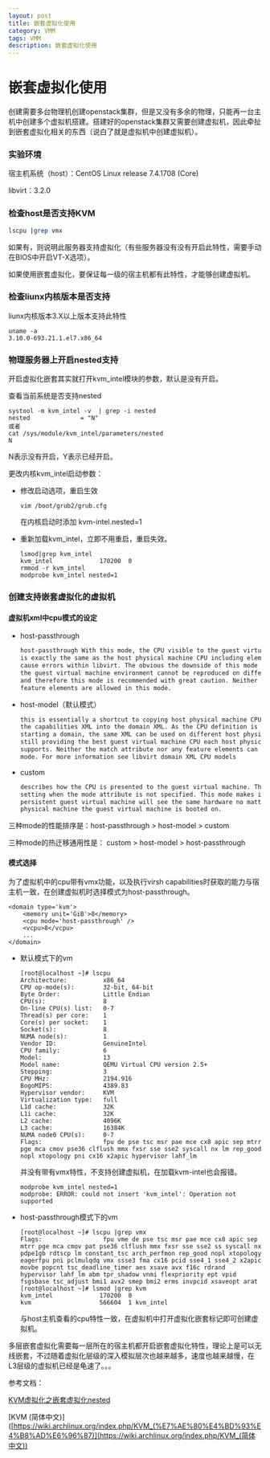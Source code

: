 ```yaml
---
layout: post
title: 嵌套虚拟化使用
category: VMM
tags: VMM
description: 嵌套虚拟化使用
---
```

#  嵌套虚拟化使用

创建需要多台物理机创建openstack集群，但是又没有多余的物理，只能再一台主机中创建多个虚拟机搭建。搭建好的openstack集群又需要创建虚拟机，因此牵扯到嵌套虚拟化相关的东西（说白了就是虚拟机中创建虚拟机）。

### 实验环境

宿主机系统（host）：CentOS Linux release 7.4.1708 (Core)

libvirt：3.2.0

### 检查host是否支持KVM

```sh
lscpu |grep vmx
```

如果有，则说明此服务器支持虚拟化（有些服务器没有没有开启此特性，需要手动在BIOS中开启VT-X选项）。

如果使用嵌套虚拟化，要保证每一级的宿主机都有此特性，才能够创建虚拟机。

### 检查liunx内核版本是否支持

liunx内核版本3.X以上版本支持此特性

```
uname -a
3.10.0-693.21.1.el7.x86_64
```

### 物理服务器上开启nested支持

开启虚拟化嵌套其实就打开kvm_intel模块的参数，默认是没有开启。

查看当前系统是否支持nested

```
systool -m kvm_intel -v  | grep -i nested
nested              = "N"
或者
cat /sys/module/kvm_intel/parameters/nested
N
```

N表示没有开启，Y表示已经开启。

更改内核kvm_intel启动参数：

- 修改启动选项，重启生效

  ```
  vim /boot/grub2/grub.cfg
  ```

  在内核启动时添加 kvm-intel.nested=1

- 重新加载kvm_intel，立即不用重启，重启失效。

  ```
  lsmod|grep kvm_intel
  kvm_intel             170200  0 
  rmmod -r kvm_intel
  modprobe kvm_intel nested=1
  ```


### 创建支持嵌套虚拟化的虚拟机

#### 虚拟机xml中cpu模式的设定

- host-passthrough

  ```sh
  host-passthrough With this mode, the CPU visible to the guest virtual machine 
  is exactly the same as the host physical machine CPU including elements that 
  cause errors within libvirt. The obvious the downside of this mode is that 
  the guest virtual machine environment cannot be reproduced on different hardware
  and therefore this mode is recommended with great caution. Neither model nor
  feature elements are allowed in this mode.
  ```

- host-model（默认模式）

  ```sh
  this is essentially a shortcut to copying host physical machine CPU definition from 
  the capabilities XML into the domain XML. As the CPU definition is copied just before
  starting a domain, the same XML can be used on different host physical machines while
  still providing the best guest virtual machine CPU each host physical machine 
  supports. Neither the match attribute nor any feature elements can be used in this
  mode. For more information see libvirt domain XML CPU models
  ```

- custom

  ```sh
  describes how the CPU is presented to the guest virtual machine. This is the default 
  setting when the mode attribute is not specified. This mode makes it so that a 
  persistent guest virtual machine will see the same hardware no matter what host 
  physical machine the guest virtual machine is booted on.
  ```

三种mode的性能排序是：host-passthrough > host-model > custom

三种mode的热迁移通用性是： custom > host-model > host-passthrough

#### 模式选择

为了虚拟机中的cpu带有vmx功能，以及执行virsh capabilities时获取的能力与宿主机一致，在创建虚拟机时选择模式为host-passthrough。

```
<domain type='kvm'>
    <memory unit='GiB'>8</memory>
    <cpu mode='host-passthrough' />
    <vcpu>8</vcpu>
    ...
</domain>
```

- 默认模式下的vm

  ```
  [root@localhost ~]# lscpu 
  Architecture:          x86_64
  CPU op-mode(s):        32-bit, 64-bit
  Byte Order:            Little Endian
  CPU(s):                8
  On-line CPU(s) list:   0-7
  Thread(s) per core:    1
  Core(s) per socket:    1
  Socket(s):             8
  NUMA node(s):          1
  Vendor ID:             GenuineIntel
  CPU family:            6
  Model:                 13
  Model name:            QEMU Virtual CPU version 2.5+
  Stepping:              3
  CPU MHz:               2194.916
  BogoMIPS:              4389.83
  Hypervisor vendor:     KVM
  Virtualization type:   full
  L1d cache:             32K
  L1i cache:             32K
  L2 cache:              4096K
  L3 cache:              16384K
  NUMA node0 CPU(s):     0-7
  Flags:                 fpu de pse tsc msr pae mce cx8 apic sep mtrr pge mca cmov pse36 clflush mmx fxsr sse sse2 syscall nx lm rep_good nopl xtopology pni cx16 x2apic hypervisor lahf_lm
  ```

  并没有带有vmx特性，不支持创建虚拟机，在加载kvm-intel也会报错。

  ```
  modprobe kvm_intel nested=1
  modprobe: ERROR: could not insert 'kvm_intel': Operation not supported
  ```

- host-passthrough模式下的vm

  ```
  [root@localhost ~]# lscpu |grep vmx
  Flags:                 fpu vme de pse tsc msr pae mce cx8 apic sep mtrr pge mca cmov pat pse36 clflush mmx fxsr sse sse2 ss syscall nx pdpe1gb rdtscp lm constant_tsc arch_perfmon rep_good nopl xtopology eagerfpu pni pclmulqdq vmx ssse3 fma cx16 pcid sse4_1 sse4_2 x2apic movbe popcnt tsc_deadline_timer aes xsave avx f16c rdrand hypervisor lahf_lm abm tpr_shadow vnmi flexpriority ept vpid fsgsbase tsc_adjust bmi1 avx2 smep bmi2 erms invpcid xsaveopt arat
  [root@localhost ~]# lsmod |grep kvm
  kvm_intel             170200  0 
  kvm                   566604  1 kvm_intel
  ```

  与host主机查看的cpu特性一致，在虚拟机中打开虚拟化嵌套标记即可创建虚拟机。



多层嵌套虚拟化需要每一层所在的宿主机都开启嵌套虚拟化特性，理论上是可以无线嵌套，不过随着虚拟化层级的深入模拟层次也越来越多，速度也越来越慢，在L3层级的虚拟机已经是龟速了。。。



参考文档：

[KVM虚拟化之嵌套虚拟化nested](<https://www.linuxidc.com/Linux/2015-05/117026.htm>)

[KVM (简体中文)]([https://wiki.archlinux.org/index.php/KVM_(%E7%AE%80%E4%BD%93%E4%B8%AD%E6%96%87)](https://wiki.archlinux.org/index.php/KVM_(简体中文))
